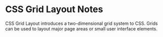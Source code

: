 # CSS Grid Layout Notes

CSS Grid Layout introduces a two-dimensional grid system to CSS.  Grids can be
used to layout major page areas or small user interface elements.
